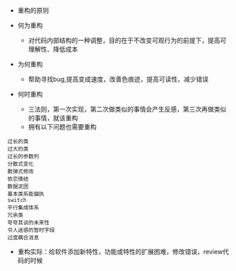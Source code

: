 - 重构的原则

- 何为重构
    - 对代码内部结构的一种调整，目的在于不改变可观行为的前提下，提高可理解性、降低成本

- 为何重构
    - 帮助寻找bug,提高变成速度，改善色痕迹，提高可读性，减少错误

- 何时重构
    - 三法则，第一次实现，第二次做类似的事情会产生反感，第三次再做类似的事情，就该重构
    - 拥有以下问题也需要重构
```text
过长的类
过大的类
过长的参数列
分散式变化
散弹式修改
依恋情结
数据泥团
基本类系能偏执
switch
平行集成体系
冗余类
夸夸其谈的未来性
令人迷惑的暂时字段
过度耦合消息
```


- 重构实际：给软件添加新特性，功能或特性的扩展困难，修改错误，review代码的时候



